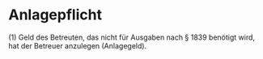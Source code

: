 # Anlagepflicht

(1) Geld des Betreuten, das nicht für Ausgaben nach § 1839 benötigt wird, hat der Betreuer anzulegen (Anlagegeld).
